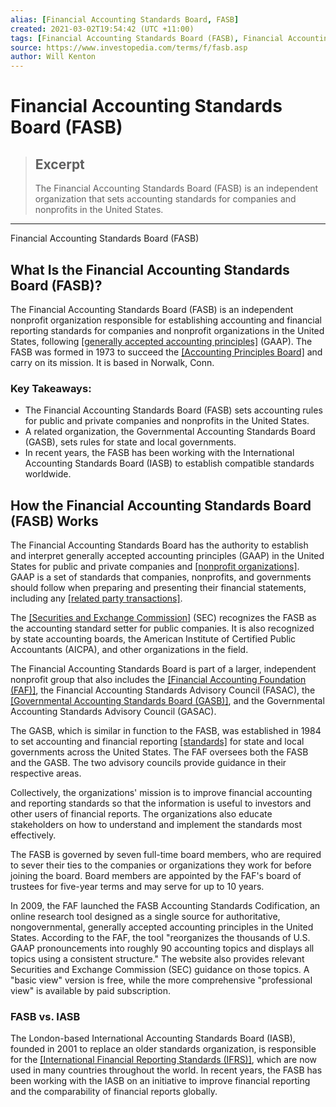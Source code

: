 ```yaml
---
alias: [Financial Accounting Standards Board, FASB]
created: 2021-03-02T19:54:42 (UTC +11:00)
tags: [Financial Accounting Standards Board (FASB), Financial Accounting Standards Board (FASB)]
source: https://www.investopedia.com/terms/f/fasb.asp
author: Will Kenton
---
```


# Financial Accounting Standards Board (FASB)

> ## Excerpt
> The Financial Accounting Standards Board (FASB) is an independent organization that sets accounting standards for companies and nonprofits in the United States.

---

Financial Accounting Standards Board (FASB)
## What Is the Financial Accounting Standards Board (FASB)?

The Financial Accounting Standards Board (FASB) is an independent nonprofit organization responsible for establishing accounting and financial reporting standards for companies and nonprofit organizations in the United States, following [[generally accepted accounting principles]](https://www.investopedia.com/terms/g/gaap.asp) (GAAP). The FASB was formed in 1973 to succeed the [[Accounting Principles Board]](https://www.investopedia.com/terms/a/accounting-priciples-board.asp) and carry on its mission. It is based in Norwalk, Conn.

### Key Takeaways:

-   The Financial Accounting Standards Board (FASB) sets accounting rules for public and private companies and nonprofits in the United States.
-   A related organization, the Governmental Accounting Standards Board (GASB), sets rules for state and local governments.
-   In recent years, the FASB has been working with the International Accounting Standards Board (IASB) to establish compatible standards worldwide.

## How the Financial Accounting Standards Board (FASB) Works

The Financial Accounting Standards Board has the authority to establish and interpret generally accepted accounting principles (GAAP) in the United States for public and private companies and [[nonprofit organizations]](https://www.investopedia.com/terms/n/non-profitorganization.asp). GAAP is a set of standards that companies, nonprofits, and governments should follow when preparing and presenting their financial statements, including any [[related party transactions]](https://www.investopedia.com/terms/r/related-partytransaction.asp).

The [[Securities and Exchange Commission]](https://www.investopedia.com/terms/s/sec.asp) (SEC) recognizes the FASB as the accounting standard setter for public companies. It is also recognized by state accounting boards, the American Institute of Certified Public Accountants (AICPA), and other organizations in the field.

The Financial Accounting Standards Board is part of a larger, independent nonprofit group that also includes the [[Financial Accounting Foundation (FAF)]](https://www.investopedia.com/terms/f/financial-accounting-foundation.asp), the Financial Accounting Standards Advisory Council (FASAC), the [[Governmental Accounting Standards Board (GASB)]](https://www.investopedia.com/terms/g/government-accounting-standards-board-gasb.asp), and the Governmental Accounting Standards Advisory Council (GASAC).

The GASB, which is similar in function to the FASB, was established in 1984 to set accounting and financial reporting [[standards]](https://www.investopedia.com/ask/answers/040215/what-are-objectives-financial-accounting.asp) for state and local governments across the United States. The FAF oversees both the FASB and the GASB. The two advisory councils provide guidance in their respective areas.

Collectively, the organizations' mission is to improve financial accounting and reporting standards so that the information is useful to investors and other users of financial reports. The organizations also educate stakeholders on how to understand and implement the standards most effectively.

The FASB is governed by seven full-time board members, who are required to sever their ties to the companies or organizations they work for before joining the board. Board members are appointed by the FAF's board of trustees for five-year terms and may serve for up to 10 years.

In 2009, the FAF launched the FASB Accounting Standards Codification, an online research tool designed as a single source for authoritative, nongovernmental, generally accepted accounting principles in the United States. According to the FAF, the tool "reorganizes the thousands of U.S. GAAP pronouncements into roughly 90 accounting topics and displays all topics using a consistent structure." The website also provides relevant Securities and Exchange Commission (SEC) guidance on those topics. A "basic view" version is free, while the more comprehensive "professional view" is available by paid subscription.

### FASB vs. IASB

The London-based International Accounting Standards Board (IASB), founded in 2001 to replace an older standards organization, is responsible for the [[International Financial Reporting Standards (IFRS)]](https://www.investopedia.com/terms/i/ifrs.asp), which are now used in many countries throughout the world. In recent years, the FASB has been working with the IASB on an initiative to improve financial reporting and the comparability of financial reports globally.
